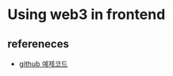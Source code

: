 # Using web3 in frontend

## refereneces

- [github 예제코드](https://github.com/kennethhutw/Web3JsPractice/blob/master/code/index_completed.html)
